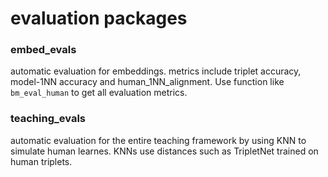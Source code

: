# evaluation packages

### embed_evals
automatic evaluation for embeddings. metrics include triplet accuracy, model-1NN accuracy and human_1NN_alignment. Use function like `bm_eval_human` to get all evaluation metrics.

### teaching_evals
automatic evaluation for the entire teaching framework by using KNN to simulate human learnes. KNNs use distances such as TripletNet trained on human triplets.  